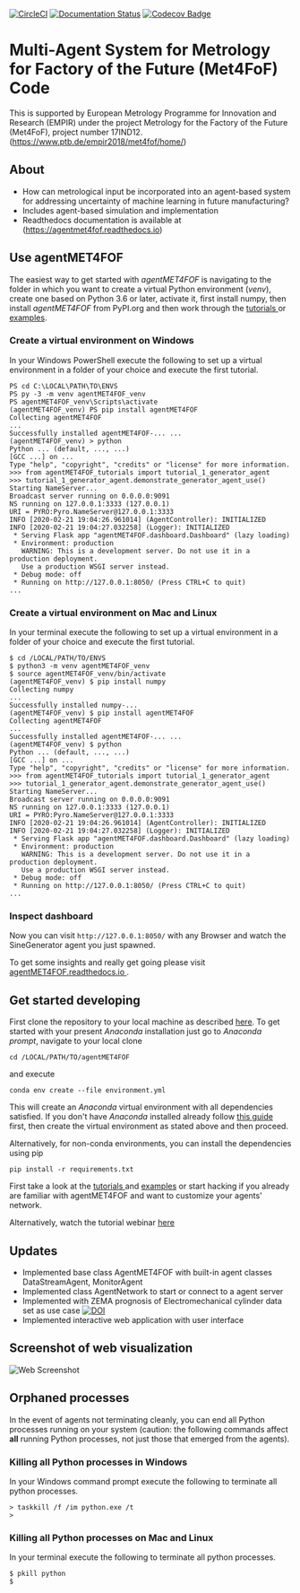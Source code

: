 [![CircleCI](https://circleci.com/gh/bangxiangyong/agentMET4FOF.svg?style=shield)](https://circleci.com/gh/bangxiangyong/agentMET4FOF)
[![Documentation Status](https://readthedocs.org/projects/agentmet4fof/badge/?version=latest)](https://agentmet4fof.readthedocs.io/en/latest/?badge=latest)
[![Codecov Badge](https://codecov.io/gh/bangxiangyong/agentMet4FoF/branch/master/graph/badge.svg)](https://codecov.io/gh/bangxiangyong/agentMet4FoF)

# Multi-Agent System for Metrology for Factory of the Future (Met4FoF) Code

This is supported by European Metrology Programme for Innovation and Research (EMPIR)
under the project Metrology for the Factory of the Future (Met4FoF), project number
17IND12. (https://www.ptb.de/empir2018/met4fof/home/)

## About

 - How can metrological input be incorporated into an agent-based system for
   addressing uncertainty of machine learning in future manufacturing?
 - Includes agent-based simulation and implementation
 - Readthedocs documentation is available at (https://agentmet4fof.readthedocs.io)

## Use agentMET4FOF


The easiest way to get started with *agentMET4FOF* is navigating to the folder
in which you want to create a virtual Python environment (*venv*), create one based
on Python 3.6 or later, activate it, first install numpy, then install *agentMET4FOF*
from PyPI.org and then work through the [tutorials
](https://github.com/bangxiangyong/agentMET4FOF/tree/develop/agentMET4FOF_tutorials)
or [examples](https://github.com/bangxiangyong/agentMET4FOF/tree/develop/examples).

### Create a virtual environment on Windows

In your Windows PowerShell execute the following to set up a virtual environment
in a folder of your choice and execute the first tutorial.

```shell
PS cd C:\LOCAL\PATH\TO\ENVS
PS py -3 -m venv agentMET4FOF_venv
PS agentMET4FOF_venv\Scripts\activate
(agentMET4FOF_venv) PS pip install agentMET4FOF
Collecting agentMET4FOF
...
Successfully installed agentMET4FOF-... ...
(agentMET4FOF_venv) > python
Python ... (default, ..., ...) 
[GCC ...] on ...
Type "help", "copyright", "credits" or "license" for more information.
>>> from agentMET4FOF_tutorials import tutorial_1_generator_agent
>>> tutorial_1_generator_agent.demonstrate_generator_agent_use()
Starting NameServer...
Broadcast server running on 0.0.0.0:9091
NS running on 127.0.0.1:3333 (127.0.0.1)
URI = PYRO:Pyro.NameServer@127.0.0.1:3333
INFO [2020-02-21 19:04:26.961014] (AgentController): INITIALIZED
INFO [2020-02-21 19:04:27.032258] (Logger): INITIALIZED
 * Serving Flask app "agentMET4FOF.dashboard.Dashboard" (lazy loading)
 * Environment: production
   WARNING: This is a development server. Do not use it in a production deployment.
   Use a production WSGI server instead.
 * Debug mode: off
 * Running on http://127.0.0.1:8050/ (Press CTRL+C to quit)
...
```

### Create a virtual environment on Mac and Linux

In your terminal execute the following to set up a virtual environment
in a folder of your choice and execute the first tutorial.

```shell
$ cd /LOCAL/PATH/TO/ENVS
$ python3 -m venv agentMET4FOF_venv
$ source agentMET4FOF_venv/bin/activate
(agentMET4FOF_venv) $ pip install numpy
Collecting numpy
...
Successfully installed numpy-...
(agentMET4FOF_venv) $ pip install agentMET4FOF
Collecting agentMET4FOF
...
Successfully installed agentMET4FOF-... ...
(agentMET4FOF_venv) $ python
Python ... (default, ..., ...) 
[GCC ...] on ...
Type "help", "copyright", "credits" or "license" for more information.
>>> from agentMET4FOF_tutorials import tutorial_1_generator_agent
>>> tutorial_1_generator_agent.demonstrate_generator_agent_use()
Starting NameServer...
Broadcast server running on 0.0.0.0:9091
NS running on 127.0.0.1:3333 (127.0.0.1)
URI = PYRO:Pyro.NameServer@127.0.0.1:3333
INFO [2020-02-21 19:04:26.961014] (AgentController): INITIALIZED
INFO [2020-02-21 19:04:27.032258] (Logger): INITIALIZED
 * Serving Flask app "agentMET4FOF.dashboard.Dashboard" (lazy loading)
 * Environment: production
   WARNING: This is a development server. Do not use it in a production deployment.
   Use a production WSGI server instead.
 * Debug mode: off
 * Running on http://127.0.0.1:8050/ (Press CTRL+C to quit)
...
```

### Inspect dashboard

Now you can visit `http://127.0.0.1:8050/` with any Browser and watch the
 SineGenerator agent you just spawned.
 
To get some insights and really get going please visit [agentMET4FOF.readthedocs.io
](https://agentmet4fof.readthedocs.io/).

## Get started developing

First clone the repository to your local machine as described
[here](https://help.github.com/en/articles/cloning-a-repository). To get started
with your present *Anaconda* installation just go to *Anaconda
prompt*, navigate to your local clone

```shell
cd /LOCAL/PATH/TO/agentMET4FOF
```

and execute

```shell
conda env create --file environment.yml 
```

This will create an *Anaconda* virtual environment with all dependencies
satisfied. If you don't have *Anaconda* installed already follow [this guide
](https://docs.conda.io/projects/continuumio-conda/en/latest/user-guide/install/download.html)
first, then create the virtual environment as stated above and then proceed.

Alternatively, for non-conda environments, you can install the dependencies using pip
```
pip install -r requirements.txt
```

First take a look at the [tutorials
](https://github.com/bangxiangyong/agentMET4FOF/blob/develop/agentMET4FOF_tutorials/tutorial_1_generator_agent.py)
and [examples](https://github.com/bangxiangyong/agentMET4FOF/tree/develop/examples)
or start hacking if you already are familiar with agentMET4FOF and want to customize
your agents' network.

Alternatively, watch the tutorial webinar [here
](https://github.com/bangxiangyong/agentMET4FOF/releases/download/0.1.0/Met4FoF.MAS.webinar.mp4)

## Updates

 - Implemented base class AgentMET4FOF with built-in agent classes DataStreamAgent, MonitorAgent
 - Implemented class AgentNetwork to start or connect to a agent server
 - Implemented with ZEMA prognosis of Electromechanical cylinder data set as use case 
   [![DOI](https://zenodo.org/badge/DOI/10.5281/zenodo.1326278.svg)](https://doi.org/10.5281/zenodo.1326278)
 - Implemented interactive web application with user interface

## Screenshot of web visualization

![Web Screenshot](https://raw.githubusercontent.com/bangxiangyong/agentMET4FOF/develop/docs/screenshot_met4fof.png)

## Orphaned processes

In the event of agents not terminating cleanly, you can end all Python processes
running on your system (caution: the following commands affect **all** running Python
 processes, not just those that emerged from the agents).

### Killing all Python processes in Windows

In your Windows command prompt execute the following to terminate all python processes.

```shell
> taskkill /f /im python.exe /t
>
```

### Killing all Python processes on Mac and Linux

In your terminal execute the following to terminate all python processes.

```shell
$ pkill python
$
```
